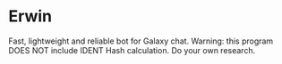# Erwin
Fast, lightweight and reliable bot for Galaxy chat. 
Warning: this program DOES NOT include IDENT Hash calculation. Do your own research.
